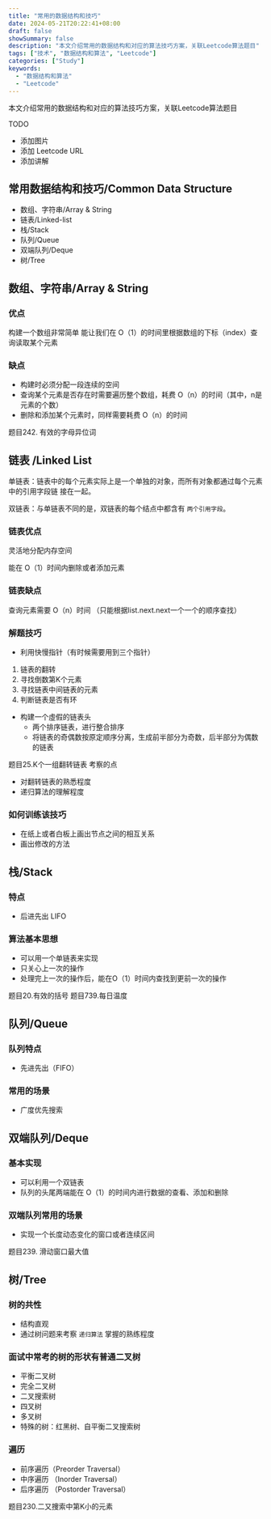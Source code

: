 ```yaml
---
title: "常用的数据结构和技巧"
date: 2024-05-21T20:22:41+08:00
draft: false
showSummary: false
description: "本文介绍常用的数据结构和对应的算法技巧方案，关联Leetcode算法题目"
tags: ["技术", "数据结构和算法", "Leetcode"]
categories: ["Study"]
keywords:
  - "数据结构和算法"
  - "Leetcode"
---
```


本文介绍常用的数据结构和对应的算法技巧方案，关联Leetcode算法题目

TODO

- 添加图片
- 添加 Leetcode URL
- 添加讲解

## 常用数据结构和技巧/Common Data Structure

- 数组、字符串/Array & String
- 链表/Linked-list
- 栈/Stack
- 队列/Queue
- 双端队列/Deque
- 树/Tree

## 数组、字符串/Array & String

### 优点

构建一个数组非常简单
能让我们在 O（1）的时间里根据数组的下标（index）查询读取某个元素

### 缺点

- 构建时必须分配一段连续的空间
- 查询某个元素是否存在时需要遍历整个数组，耗费 O（n）的时间（其中，n是元素的个数）
- 删除和添加某个元素时，同样需要耗费 O（n）的时间

题目242. 有效的字母异位词

## 链表 /Linked List

单链表：链表中的每个元素实际上是一个单独的对象，而所有对象都通过每个元素中的引用字段链
接在一起。

双链表：与单链表不同的是，双链表的每个结点中都含有 `两个引用字段`。

### 链表优点

灵活地分配内存空间

能在 O（1）时间内删除或者添加元素

### 链表缺点

查询元素需要 O（n）时间 （只能根据list.next.next一个一个的顺序查找）

### 解题技巧

- 利用快慢指针（有时候需要用到三个指针）

 1. 链表的翻转
 2. 寻找倒数第K个元素
 3. 寻找链表中间链表的元素
 4. 判断链表是否有环

- 构建一个虛假的链表头
  - 两个排序链表，进行整合排序
  - 将链表的奇偶数按原定顺序分离，生成前半部分为奇数，后半部分为偶数的链表

题目25.K个一组翻转链表 考察的点

- 对翻转链表的熟悉程度
- 递归算法的理解程度

### 如何训练该技巧

- 在纸上或者白板上画出节点之间的相互关系
- 画出修改的方法

## 栈/Stack

### 特点

- 后进先出 LIFO

### 算法基本思想

- 可以用一个单链表来实现
- 只关心上一次的操作
- 处理完上一次的操作后，能在O（1）时间内查找到更前一次的操作

题目20.有效的括号
题目739.每日温度

## 队列/Queue

### 队列特点

- 先进先出（FIFO）

### 常用的场景

- 广度优先搜索

## 双端队列/Deque

### 基本实现

- 可以利用一个双链表
- 队列的头尾两端能在 O（1）的时间内进行数据的查看、添加和删除

### 双端队列常用的场景

- 实现一个长度动态变化的窗口或者连续区间

题目239. 滑动窗口最大值

## 树/Tree

### 树的共性

- 结构直观
- 通过树问题来考察 `递归算法` 掌握的熟练程度

### 面试中常考的树的形状有普通二叉树

- 平衡二叉树
- 完全二叉树
- 二叉搜索树
- 四叉树
- 多叉树
- 特殊的树：红黑树、自平衡二叉搜索树

### 遍历

- 前序遍历（Preorder Traversal）
- 中序遍历 （Inorder Traversal）
- 后序遍历 （Postorder Traversal）

题目230.二又捜索中第K小的元素
